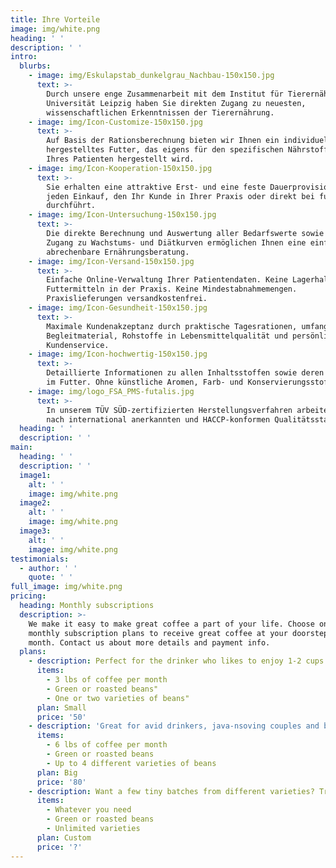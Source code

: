 ```yaml
---
title: Ihre Vorteile
image: img/white.png
heading: ' '
description: ' '
intro:
  blurbs:
    - image: img/Eskulapstab_dunkelgrau_Nachbau-150x150.jpg
      text: >-
        Durch unsere enge Zusammenarbeit mit dem Institut für Tierernährung der
        Universität Leipzig haben Sie direkten Zugang zu neuesten,
        wissenschaftlichen Erkenntnissen der Tierernährung.
    - image: img/Icon-Customize-150x150.jpg
      text: >-
        Auf Basis der Rationsberechnung bieten wir Ihnen ein individuell
        hergestelltes Futter, das eigens für den spezifischen Nährstoffbedarf
        Ihres Patienten hergestellt wird.
    - image: img/Icon-Kooperation-150x150.jpg
      text: >-
        Sie erhalten eine attraktive Erst- und eine feste Dauerprovision für
        jeden Einkauf, den Ihr Kunde in Ihrer Praxis oder direkt bei futalis
        durchführt.
    - image: img/Icon-Untersuchung-150x150.jpg
      text: >-
        Die direkte Berechnung und Auswertung aller Bedarfswerte sowie der
        Zugang zu Wachstums- und Diätkurven ermöglichen Ihnen eine einfache,
        abrechenbare Ernährungsberatung.
    - image: img/Icon-Versand-150x150.jpg
      text: >-
        Einfache Online-Verwaltung Ihrer Patientendaten. Keine Lagerhaltung von
        Futtermitteln in der Praxis. Keine Mindestabnahmemengen.
        Praxislieferungen versandkostenfrei.
    - image: img/Icon-Gesundheit-150x150.jpg
      text: >-
        Maximale Kundenakzeptanz durch praktische Tagesrationen, umfangreiches
        Begleitmaterial, Rohstoffe in Lebensmittelqualität und persönlichen
        Kundenservice.
    - image: img/Icon-hochwertig-150x150.jpg
      text: >-
        Detaillierte Informationen zu allen Inhaltsstoffen sowie deren Wirkung
        im Futter. Ohne künstliche Aromen, Farb- und Konservierungsstoffe.
    - image: img/logo_FSA_PMS-futalis.jpg
      text: >-
        In unserem TÜV SÜD-zertifizierten Herstellungsverfahren arbeiten wir
        nach international anerkannten und HACCP-konformen Qualitätsstandards.
  heading: ' '
  description: ' '
main:
  heading: ' '
  description: ' '
  image1:
    alt: ' '
    image: img/white.png
  image2:
    alt: ' '
    image: img/white.png
  image3:
    alt: ' '
    image: img/white.png
testimonials:
  - author: ' '
    quote: ' '
full_image: img/white.png
pricing:
  heading: Monthly subscriptions
  description: >-
    We make it easy to make great coffee a part of your life. Choose one of our
    monthly subscription plans to receive great coffee at your doorstep each
    month. Contact us about more details and payment info.
  plans:
    - description: Perfect for the drinker who likes to enjoy 1-2 cups per day.
      items:
        - 3 lbs of coffee per month
        - Green or roasted beans"
        - One or two varieties of beans"
      plan: Small
      price: '50'
    - description: 'Great for avid drinkers, java-nsoving couples and bigger crowds'
      items:
        - 6 lbs of coffee per month
        - Green or roasted beans
        - Up to 4 different varieties of beans
      plan: Big
      price: '80'
    - description: Want a few tiny batches from different varieties? Try our custom plan
      items:
        - Whatever you need
        - Green or roasted beans
        - Unlimited varieties
      plan: Custom
      price: '?'
---
```


